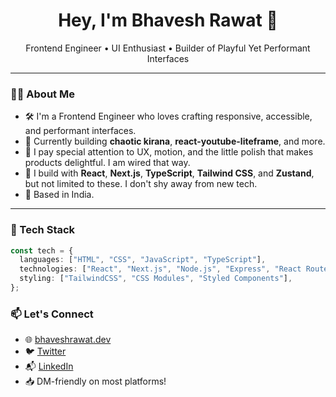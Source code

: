 <h1 align="center">Hey, I'm Bhavesh Rawat 👋</h1>
<p align="center">Frontend Engineer • UI Enthusiast • Builder of Playful Yet Performant Interfaces</p>

---

### 👨‍💻 About Me

- 🛠 I'm a Frontend Engineer who loves crafting responsive, accessible, and performant interfaces.
- 🚀 Currently building **chaotic kirana**, **react-youtube-liteframe**, and more.
- 🎨 I pay special attention to UX, motion, and the little polish that makes products delightful. I am wired that way.
- 🔧 I build with **React**, **Next.js**, **TypeScript**, **Tailwind CSS**, and **Zustand**, but not limited to these. I don't shy away from new tech.
- 📍 Based in India.

---

### 🧰 Tech Stack

```ts
const tech = {
  languages: ["HTML", "CSS", "JavaScript", "TypeScript"],
  technologies: ["React", "Next.js", "Node.js", "Express", "React Router", "Tanstack Query (prev. React Query)"],
  styling: ["TailwindCSS", "CSS Modules", "Styled Components"],
};
```

### 📫 Let's Connect

- 🌐 [bhaveshrawat.dev](https://bhaveshrawat.dev)
- 🐦 [Twitter](https://x.com/_bhaveshrawat_)
- 📬 [LinkedIn](https://www.linkedin.com/in/bhaveshrawat/)
- 📥 DM-friendly on most platforms!
<!---
bhaveshxrawat/bhaveshxrawat is a ✨ special ✨ repository because its `README.md` (this file) appears on your GitHub profile.
You can click the Preview link to take a look at your changes.
--->
